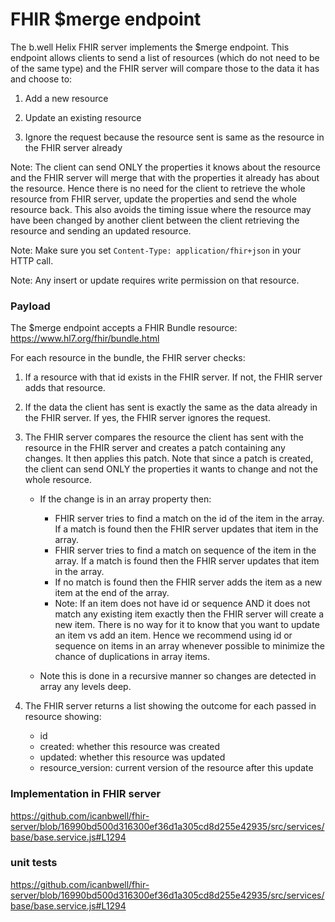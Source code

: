 # FHIR $merge endpoint

The b.well Helix FHIR server implements the $merge endpoint.  This endpoint allows clients to send a list of resources (which do not need to be of the same type) and the FHIR server will compare those to the data it has and choose to:
1. Add a new resource
2. Update an existing resource

3. Ignore the request because the resource sent is same as the resource in the FHIR server already

Note: The client can send ONLY the properties it knows about the resource and the FHIR server will merge that with the properties it already has about the resource.  Hence there is no need for the client to retrieve the whole resource from FHIR server, update the properties and send the whole resource back.  This also avoids the timing issue where the resource may have been changed by another client between the client retrieving the resource and sending an updated resource.

Note: Make sure you set `Content-Type: application/fhir+json` in your HTTP call.

Note: Any insert or update requires write permission on that resource.


### Payload
The $merge endpoint accepts a FHIR Bundle resource:  https://www.hl7.org/fhir/bundle.html

For each resource in the bundle, the FHIR server checks:

1. If a resource with that id exists in the FHIR server.  If not, the FHIR server adds that resource.
2. If the data the client has sent is exactly the same as the data already in the FHIR server.  If yes, the FHIR server ignores the request.
3. The FHIR server compares the resource the client has sent with the resource in the FHIR server and creates a patch containing any changes.  It then applies this patch.  Note that since a patch is created, the client can send ONLY the properties it wants to change and not the whole resource.
    * If the change is in an array property then:
        * FHIR server tries to find a match on the id of the item in the array.  If a match is found then the FHIR server updates that item in the array.
        * FHIR server tries to find a match on sequence of the item in the array.  If a match is found then the FHIR server updates that item in the array.
        * If no match is found then the FHIR server adds the item as a new item at the end of the array.
        * Note: If an item does not have id or sequence AND it does not match any existing item exactly then the FHIR server will create a new item. There is no way for it to know that you want to update an item vs add an item.  Hence we recommend using id or sequence on items in an array whenever possible to minimize the chance of duplications in array items.

    * Note this is done in a recursive manner so changes are detected in array any levels deep.

4. The FHIR server returns a list showing the outcome for each passed in resource showing:
    * id
    * created: whether this resource was created
    * updated: whether this resource was updated
    * resource_version: current version of the resource after this update

### Implementation in FHIR server
https://github.com/icanbwell/fhir-server/blob/16990bd500d316300ef36d1a305cd8d255e42935/src/services/base/base.service.js#L1294


### unit tests
https://github.com/icanbwell/fhir-server/blob/16990bd500d316300ef36d1a305cd8d255e42935/src/services/base/base.service.js#L1294

